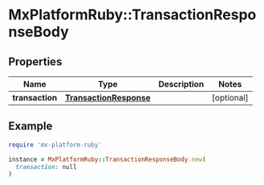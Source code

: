 # MxPlatformRuby::TransactionResponseBody

## Properties

| Name | Type | Description | Notes |
| ---- | ---- | ----------- | ----- |
| **transaction** | [**TransactionResponse**](TransactionResponse.md) |  | [optional] |

## Example

```ruby
require 'mx-platform-ruby'

instance = MxPlatformRuby::TransactionResponseBody.new(
  transaction: null
)
```

